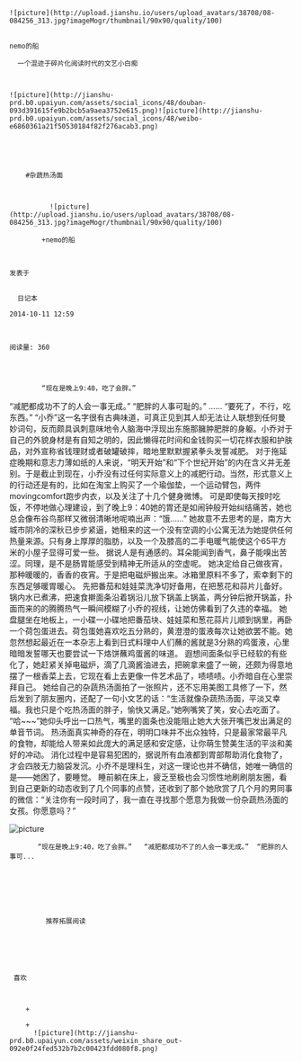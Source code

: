 
    
  
    ![picture](http://upload.jianshu.io/users/upload_avatars/38708/08-084256_313.jpg?imageMogr/thumbnail/90x90/quality/100)
    

    nemo的船
  
      一个混迹于碎片化阅读时代的文艺小白痴

  
  
    ![picture](http://jianshu-prd.b0.upaiyun.com/assets/social_icons/48/douban-093d391615fe9b2bcb5a9aea3752e615.png)![picture](http://jianshu-prd.b0.upaiyun.com/assets/social_icons/48/weibo-e6860361a21f50530184f82f276acab3.png)
  


    
      
        #杂蔬热汤面
        
          
            
              ![picture](http://upload.jianshu.io/users/upload_avatars/38708/08-084256_313.jpg?imageMogr/thumbnail/90x90/quality/100)
            
            +nemo的船
        
        
    
    发表于 

    
      日记本

    2014-10-11 12:59

    

    阅读量: 360
  


        
            “现在是晚上9:40，吃了会胖。”

  “减肥都成功不了的人会一事无成。”
  “肥胖的人事可耻的。”
  ……
  “要死了，不行，吃东西。”
  “小乔”这一名字很有古典味道，可真正见到其人却无法让人联想到任何曼妙词句，反而颇具讽刺意味地令人脑海中浮现出东施那臃肿肥胖的身躯。小乔对于自己的外貌身材是有自知之明的，因此懒得花时间和金钱购买一切花样衣服和护肤品，对外宣称省钱理财或者破罐破摔，暗地里默默握紧拳头发誓减肥。
  对于拖延症晚期和意志力薄如纸的人来说，“明天开始”和“下个世纪开始”的内在含义并无差别。于是截止到现在，小乔没有过任何实际意义上的减肥行动。当然，形式意义上的行动还是有的，比如在淘宝上购买了一个瑜伽垫，一个运动臂包，两件movingcomfort跑步内衣，以及关注了十几个健身微博。
  可是即使每天按时吃饭，不停地做心理建设，到了晚上9：40她的胃还是如闹钟般开始纠结痛苦，她也总会像布谷鸟那样又微弱清晰地呢喃出声：“饿……”
  她故意不去思考的是，南方大城市阴冷的深秋已步步紧逼，她租来的这一个没有空调的小公寓无法为她提供任何热量来源。只有身上厚厚的脂肪，以及一个及膝高的二手电暖气能使这个65平方米的小屋子显得可爱一些。
  据说人是有通感的。耳朵能闻到香气，鼻子能嗅出苦涩。同理，是不是肠胃能感受到精神无所适从的空虚呢。
  她决定给自己做夜宵，那种暖暖的，香香的夜宵。于是把电磁炉搬出来。冰箱里原料不多了，索幸剩下的东西足够暖胃暖心。
  先把番茄和娃娃菜洗净切好备用，在把葱花和蒜片儿备好。
  锅内水已煮沸，把速食擀面条沿着锅沿儿放下锅盖上锅盖，两分钟后掀开锅盖，扑面而来的的腾腾热气一瞬间模糊了小乔的视线，让她仿佛看到了久违的幸福。
  她盘腿坐在地板上，一小碟一小碟地把番茄块、娃娃菜和葱花蒜片儿顺到锅里，再卧一个荷包蛋进去。荷包蛋她喜欢吃五分熟的，黄澄澄的蛋液每次让她欲罢不能。她忽然想起最近在一本杂志上看到日式料理中人们蘸的酱就是3分熟的鸡蛋液，心里暗暗发誓哪天也要尝试一下烙饼蘸鸡蛋酱的味道。
  遐想间面条似乎已经软的有些化了，她赶紧关掉电磁炉，滴了几滴酱油进去，把碗拿来盛了一碗，还颇为得意地摆了一根香菜上去，它现在看上去更像一件艺术品了，啧啧啧。小乔暗自在心里崇拜自己。
  她给自己的杂蔬热汤面拍了一张照片，还不忘用美图工具修了一下，然后发到了朋友圈内，还配了一句小文艺的话：“生活就像杂蔬热汤面，平淡又幸福。我也只是个吃热汤面的胖子，愉快又满足。”她咧嘴笑了笑，安心去吃面了。
  “哈~~~”她仰头呼出一口热气，嘴里的面条也没能阻止她大大张开嘴巴发出满足的单音节词。
  热汤面真实神奇的存在，明明口味并不出众独特，只是最家常最平凡的食物，却能给人带来如此庞大的满足感和安定感，让你萌生赞美生活的平淡和美好的冲动。
  消化过程中是容易犯困的，据说所有血液都到胃部帮助消化食物了，才会四肢无力脑袋发沉。小乔不是理科生，对这一理论也并不确信，她唯一确信的是——她困了，要睡觉。
  睡前躺在床上，疲乏至极也会习惯性地刷刷朋友圈，看到自己更新的动态收到了几个同事的点赞，还收到了那个她欣赏了几个月的男同事的微信：“关注你有一段时间了，我一直在寻找那个愿意为我做一份杂蔬热汤面的女孩。你愿意吗？”

![picture](http://upload-images.jianshu.io/upload_images/38708-c41a0ab2e122f104.jpg?imageView2/2/w/1240/q/100)


        
           “现在是晚上9:40，吃了会胖。”   “减肥都成功不了的人会一事无成。”  “肥胖的人事可...
      
    
    
      
      
      
          
             推荐拓展阅读
        
      
    
    
      
          
     喜欢

      
      
        +
                  
        +
          ![picture](http://jianshu-prd.b0.upaiyun.com/assets/weixin_share_out-092e0f24fed532b7b2c00423fdd080f8.png)
        
      
    
  


